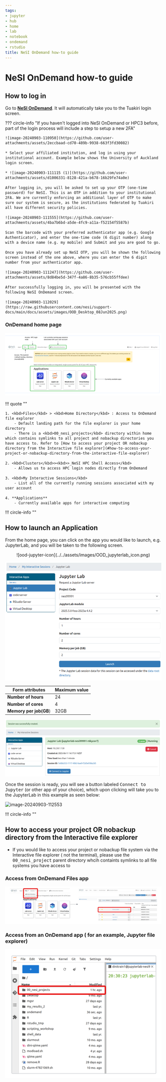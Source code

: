 ```yaml
---
tags:
- jupyter
- hub
- home
- lab
- notebook
- ondemand
- rstudio
title: NeSI OnDemand how-to guide
---
```



# NeSI OnDemand how-to guide

## How to log in

Go to  [**NeSI OnDemand**](https://ondemand.nesi.org.nz/). It will automatically take you to the Tuakiri login screen.

??? circle-info "If you haven't logged into NeSI OnDemand or HPC3 before, part of the login process will include a step to setup a new 2FA"

    ![image-20240903-110950](https://github.com/user-attachments/assets/2eccbaad-cd70-489b-9938-663f3fd30082)

    * Select your affiliated institution, and log in using your institutional account. Example below shows the University of Auckland login screen.

    * ![image-20240903-111115 (1)](https://github.com/user-attachments/assets/d1006331-8128-421a-b678-16b29fe74a0e)

    After logging in, you will be asked to set up your OTP (one-time password) for NeSI. This is an OTP in addition to your institutional 2FA. We are currently enforcing an additional layer of OTP to make sure our system is secure, as the institutions federated by Tuakiri all have different security policies.

    ![image-20240903-111555](https://github.com/user-attachments/assets/4ba7b6bd-a5de-4fc9-a11a-f52154f5587b)

    Scan the barcode with your preferred authenticator app (e.g. Google Authenticator), and enter the one-time code (6 digit number) along with a device name (e.g. my mobile) and Submit and you are good to go.

    Once you have already set up NeSI OTP, you will be shown the following screen instead of the one above, where you can enter the 6 digit number from your authenticator app.

    ![image-20240903-111247](https://github.com/user-attachments/assets/8d84be5d-347f-4a86-8b35-576cb55ffdee)

    After successfully logging in, you will be presented with the following NeSI OnDemand screen.

    ![image-20240903-112029](https://raw.githubusercontent.com/nesi/support-docs/main/docs/assets/images/OOD_Desktop_08Jun2025.png)

### OnDemand home page

![ondemandhome](../../assets/images/OOD_desktop.png)

!!! quote ""

    1. <kbd>Files</kbd> > <kbd>Home Directory</kbd> : Access to OnDemand file explorer
        - Default landing path for the file explorer is your home directory
        - There is a <kbd>00_nesi_projects</kbd> directory within home which contains symlinks to all project and nobackup directories you have access to. Refer to [How to access your project OR nobackup directory from the Interactive file explorer](#how-to-access-your-project-or-nobackup-directory-from-the-interactive-file-explorer)

    2. <kbd>Clusters</kbd>><kbd>>_NeSI HPC Shell Access</kbd>
        - Allows us to access HPC login nodes directly from OnDemand 

    3. <kbd>My Interactive Sessions</kbd>
        - List all of the currently running sessions associated with my user account

    4. **Applications**
        - Currently available apps for interactive computing 

!!! circle-info ""

## How to launch an Application

From the home page, you can click on the app you would like to launch, e.g. JupyterLab, and you will be taken to the following screen.

<center>
![ood-jupyter-icon](../../assets/images/OOD_jupyterlab_icon.png)
</center>



![ood-new-form](../../assets/images/OOD_jupyter_form.png)

|Form attributes        | Maximum value    |
|-----------------------|------------------|
| **Number of hours**   | 24               |
| **Number of cores**   | 4                |
| **Memory per job(GB**)| 32GB             |

![ood-new-start](../../assets/images/OOD_jupyter_session_starting.png)

Once the session is ready, you will see a button labeled <kbd>Connect to Jupyter</kbd> (or other app of your choice), which upon clicking will take you to the JupyterLab in this example as seen below:

![image-20240903-112553](https://github.com/user-attachments/assets/c106b182-7f4a-494c-a48d-d67e97ef2dbf)

!!! circle-info ""

## How to access your project OR nobackup directory from the Interactive file explorer

* If you would like to access your project or nobackup file system via the Interactive file explorer ( not the terminal), please use the <kbd>00_nesi_project</kbd> parent directory whcih containts symlinks to all file systems you have access to 

### Access from OnDemand Files app

<p align="center">
<img src="https://raw.githubusercontent.com/nesi/support-docs/main/docs/assets/images/OOD_files_app.png" alt="image-20240903-112029" width="1000">
</p>

### Access from an OnDemand app ( for an example, Jupyter file explorer)

<p align="center">
<img src="https://raw.githubusercontent.com/nesi/support-docs/main/docs/assets/images/OOD_jupyter_fileexplorer.png" alt="image-20240903-112029" width="600">
</p>

